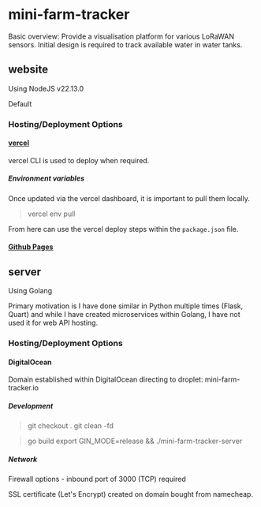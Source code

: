 # mini-farm-tracker

Basic overview:
Provide a visualisation platform for various LoRaWAN sensors.
Initial design is required to track available water in water tanks.


## website

Using NodeJS v22.13.0

Default 

### Hosting/Deployment Options

#### [vercel](https://vercel.com)

vercel CLI is used to deploy when required.

##### Environment variables
Once updated via the vercel dashboard, it is important to pull them locally.

> vercel env pull

From here can use the vercel deploy steps within the `package.json` file. 

#### [Github Pages](https://pages.github.com/)


## server

Using Golang

Primary motivation is I have done similar in Python multiple times (Flask, Quart) and while I have created microservices within Golang, I have not used it for web API hosting.

### Hosting/Deployment Options

#### DigitalOcean

Domain established within DigitalOcean directing to droplet:
mini-farm-tracker.io

##### Development

> git checkout .
> git clean -fd

> go build
> export GIN_MODE=release && ./mini-farm-tracker-server

##### Network

Firewall options - inbound port of 3000 (TCP) required

SSL certificate (Let's Encrypt) created on domain bought from namecheap.